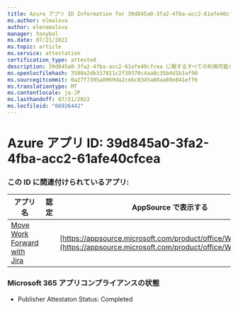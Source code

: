 ```yaml
---
title: Azure アプリ ID Information for 39d845a0-3fa2-4fba-acc2-61afe40cfcea
ms.author: elmalova
author: elenamalova
manager: tonybal
ms.date: 07/21/2022
ms.topic: article
ms.service: attestation
certification_type: attested
description: 39d845a0-3fa2-4fba-acc2-61afe40cfcea に関するすべての利用可能なセキュリティとコンプライアンス情報。
ms.openlocfilehash: 3580a2db337811c2f39370c4aa8c35b4d1b1af90
ms.sourcegitcommit: 0a27f7395a0969da2cebc8345a88aa69e841eff6
ms.translationtype: MT
ms.contentlocale: ja-JP
ms.lasthandoff: 07/21/2022
ms.locfileid: "66926442"
---
```

# <a name="azure-app-id-39d845a0-3fa2-4fba-acc2-61afe40cfcea"></a>Azure アプリ ID: 39d845a0-3fa2-4fba-acc2-61afe40cfcea


### <a name="apps-associated-with-this-id"></a>この ID に関連付けられているアプリ:
| **アプリ名** | **認定** | **AppSource で表示する** |
|--------------|---------------|-----------------------|
| [Move Work Forward with Jira](../forward/WA200002855.md) |  | [https://appsource.microsoft.com/product/office/WA200002855](https://appsource.microsoft.com/product/office/WA200002855) |

### <a name="microsoft-365-app-compliance-status"></a>Microsoft 365 アプリコンプライアンスの状態
- Publisher Attestaton Status: Completed
